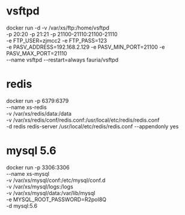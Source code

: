 # vsftpd
docker run -d -v /var/xs/ftp:/home/vsftpd \
-p 20:20 -p 21:21 -p 21100-21110:21100-21110 \
-e FTP_USER=zjmcc2 -e FTP_PASS=123 \
-e PASV_ADDRESS=192.168.2.129 -e PASV_MIN_PORT=21100 -e PASV_MAX_PORT=21110 \
--name vsftpd --restart=always fauria/vsftpd
# redis
docker run -p 6379:6379 \
--name xs-redis\
-v /var/xs/redis/data:/data \
-v /var/xs/redis/conf/redis.conf:/usr/local/etc/redis/redis.conf \
-d redis redis-server /usr/local/etc/redis/redis.conf --appendonly yes
# mysql 5.6
docker run -p 3306:3306 \
--name xs-mysql \
-v /var/xs/mysql/conf:/etc/mysql/conf.d \
-v /var/xs/mysql/logs:/logs \
-v /var/xs/mysql/data:/var/lib/mysql \
-e MYSQL_ROOT_PASSWORD=R2poI8Q  \
-d mysql:5.6
